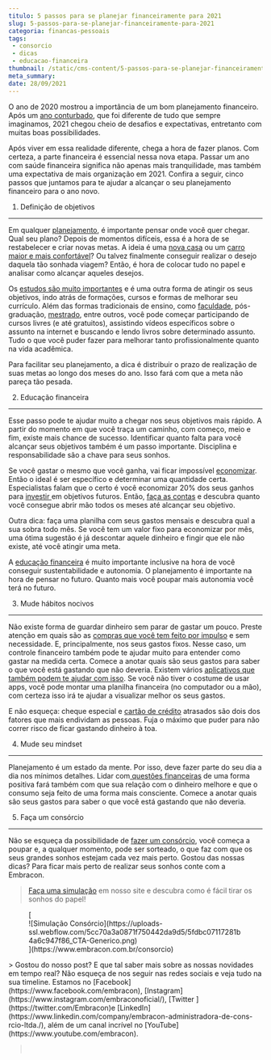 ```yaml
---
titulo: 5 passos para se planejar financeiramente para 2021
slug: 5-passos-para-se-planejar-financeiramente-para-2021
categoria: financas-pessoais
tags:
 - consorcio
 - dicas
 - educacao-financeira
thumbnail: /static/cms-content/5-passos-para-se-planejar-financeiramente-para-2021.jpg
meta_summary: 
date: 28/09/2021
---
```

O ano de 2020 mostrou a importância de um bom planejamento financeiro. Após um [ano conturbado](https://www.embracon.com.br/blog/habitos-de-consumo-antes-durante-e-pos-pandemia), que foi diferente de tudo que sempre imaginamos, 2021 chegou cheio de desafios e expectativas, entretanto com muitas boas possibilidades.

Após viver em essa realidade diferente, chega a hora de fazer planos. Com certeza, a parte financeira é essencial nessa nova etapa. Passar um ano com saúde financeira significa não apenas mais tranquilidade, mas também uma expectativa de mais organização em 2021. Confira a seguir, cinco passos que juntamos para te ajudar a alcançar o seu planejamento financeiro para o ano novo.

 1. Definição de objetivos
--------------------------

Em qualquer [planejamento](https://www.embracon.com.br/blog/como-planejar-se-financeiramente-para-comecar-a-conquistar-seus-objetivos-em-2021), é importante pensar onde você quer chegar. Qual seu plano? Depois de momentos difíceis, essa é a hora de se restabelecer e criar novas metas. A ideia é uma [nova casa](https://www.embracon.com.br/blog/como-construir-a-casa-dos-sonhos-guia-completo) ou um [carro maior e mais confortável](https://www.embracon.com.br/blog/carro-ideal-para-familia)? Ou talvez finalmente conseguir realizar o desejo daquela tão sonhada viagem? Então, é hora de colocar tudo no papel e analisar como alcançar aqueles desejos.

Os [estudos são muito importantes](https://www.embracon.com.br/blog/guia-completo-sobre-o-consorcio-de-educacao) e é uma outra forma de atingir os seus objetivos, indo atrás de formações, cursos e formas de melhorar seu currículo. Além das formas tradicionais de ensino, como [faculdade](https://www.embracon.com.br/blog/consorcio-embracon-para-pagar-faculdade), pós-graduação, [mestrado](https://www.embracon.com.br/blog/entenda-a-diferenca-entre-mestrado-e-doutorado), entre outros, você pode começar participando de cursos livres (e até gratuitos), assistindo vídeos específicos sobre o assunto na internet e buscando e lendo livros sobre determinado assunto. Tudo o que você puder fazer para melhorar tanto profissionalmente quanto na vida acadêmica.

Para facilitar seu planejamento, a dica é distribuir o prazo de realização de suas metas ao longo dos meses do ano. Isso fará com que a meta não pareça tão pesada.

 2. Educação financeira
-----------------------

Esse passo pode te ajudar muito a chegar nos seus objetivos mais rápido. A partir do momento em que você traça um caminho, com começo, meio e fim, existe mais chance de sucesso. Identificar quanto falta para você alcançar seus objetivos também é um passo importante. Disciplina e responsabilidade são a chave para seus sonhos.

Se você gastar o mesmo que você ganha, vai ficar impossível [economizar](https://www.embracon.com.br/blog/como-economizar-nas-contas-de-casa-em-tempos-de-crise-economica). Então o ideal é ser específico e determinar uma quantidade certa. Especialistas falam que o certo é você economizar 20% dos seus ganhos para [investir ](https://www.embracon.com.br/blog/como-investir-em-curto-medio-e-longo-prazo)em objetivos futuros. Então, [faça as contas](https://www.embracon.com.br/blog/como-fazer-um-orcamento-familiar-sem-erro) e descubra quanto você consegue abrir mão todos os meses até alcançar seu objetivo.

Outra dica: faça uma planilha com seus gastos mensais e descubra qual a sua sobra todo mês. Se você tem um valor fixo para economizar por mês, uma ótima sugestão é já descontar aquele dinheiro e fingir que ele não existe, até você atingir uma meta.

A [educação financeira](https://www.embracon.com.br/blog/entenda-a-importancia-da-educacao-financeira-na-sua-vida) é muito importante inclusive na hora de você conseguir sustentabilidade e autonomia. O planejamento é importante na hora de pensar no futuro. Quanto mais você poupar mais autonomia você terá no futuro.

 3. Mude hábitos nocivos 
-------------------------

Não existe forma de guardar dinheiro sem parar de gastar um pouco. Preste atenção em quais são as [compras que você tem feito por impulso](https://www.embracon.com.br/blog/10-importantes-dicas-para-economizar-nas-compras-de-casa) e sem necessidade. E, principalmente, nos seus gastos fixos. Nesse caso, um controle financeiro também pode te ajudar muito para entender como gastar na medida certa. Comece a anotar quais são seus gastos para saber o que você está gastando que não deveria. Existem vários [aplicativos que também podem te ajudar com isso](https://www.embracon.com.br/blog/4-aplicativos-de-financas-para-te-ajudar-a-economizar-mais-dinheiro). Se você não tiver o costume de usar apps, você pode montar uma planilha financeira (no computador ou a mão), com certeza isso irá te ajudar a visualizar melhor os seus gastos.

E não esqueça: cheque especial e [cartão de crédito](https://www.embracon.com.br/blog/divida-de-cartao-de-credito-como-sair-dela-e-nao-entrar-mais) atrasados são dois dos fatores que mais endividam as pessoas. Fuja o máximo que puder para não correr risco de ficar gastando dinheiro à toa.

 4. Mude seu mindset
--------------------

Planejamento é um estado da mente. Por isso, deve fazer parte do seu dia a dia nos mínimos detalhes. Lidar com[ questões financeiras](https://www.embracon.com.br/blog/guardar-poupar-ou-investir-qual-a-diferenca-entre-os-termos) de uma forma positiva fará também com que sua relação com o dinheiro melhore e que o consumo seja feito de uma forma mais consciente. Comece a anotar quais são seus gastos para saber o que você está gastando que não deveria.

 5. Faça um consórcio
---------------------

Não se esqueça da possibilidade de [fazer um consórcio](https://www.embracon.com.br/blog/investimento-na-crise-o-consorcio-sempre-e-um-bom-negocio), você começa a poupar e, a qualquer momento, pode ser sorteado, o que faz com que os seus grandes sonhos estejam cada vez mais perto. Gostou das nossas dicas? Para ficar mais perto de realizar seus sonhos conte com a Embracon.

> [Faça uma simulação](https://www.embracon.com.br/consorcio) em nosso site e descubra como é fácil tirar os sonhos do papel!

<figure class="w-richtext-figure-type-image w-richtext-align-center">[<div>![Simulação Consórcio](https://uploads-ssl.webflow.com/5cc70a3a0871f750442da9d5/5fdbc07117281b4a6c947f86_CTA-Generico.png)</div>](https://www.embracon.com.br/consorcio)</figure>> Gostou do nosso post? E que tal saber mais sobre as nossas novidades em tempo real? Não esqueça de nos seguir nas redes sociais e veja tudo na sua timeline. Estamos no [Facebook](https://www.facebook.com/embracon), [Instagram](https://www.instagram.com/embraconoficial/), [Twitter ](https://twitter.com/Embracon)e [LinkedIn](https://www.linkedin.com/company/embracon-administradora-de-cons-rcio-ltda./), além de um canal incrível no [YouTube](https://www.youtube.com/embracon).

> ‍
